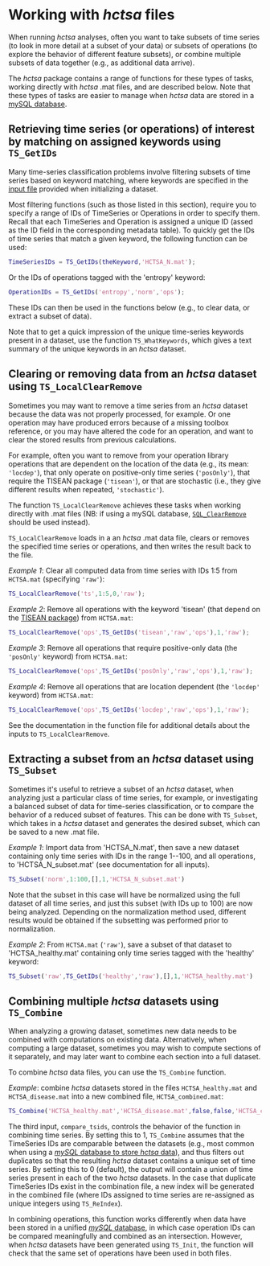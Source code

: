 # Working with *hctsa* files

When running *hctsa* analyses, often you want to take subsets of time series (to look in more detail at a subset of your data) or subsets of operations (to explore the behavior of different feature subsets), or combine multiple subsets of data together (e.g., as additional data arrive).

The *hctsa* package contains a range of functions for these types of tasks, working directly with *hctsa* .mat files, and are described below.
Note that these types of tasks are easier to manage when *hctsa* data are stored in a [mySQL database](overview_mysql_database.md).

## Retrieving time series (or operations) of interest by matching on assigned keywords using `TS_GetIDs`

Many time-series classification problems involve filtering subsets of time series based on keyword matching, where keywords are specified in the [input file](input_files.md) provided when initializing a dataset.

Most filtering functions (such as those listed in this section), require you to specify a range of IDs of TimeSeries or Operations in order to specify them.
Recall that each TimeSeries and Operation is assigned a unique ID (assed as the ID field in the corresponding metadata table).
To quickly get the IDs of time series that match a given keyword, the following function can be used:
```matlab
TimeSeriesIDs = TS_GetIDs(theKeyword,'HCTSA_N.mat');
```
Or the IDs of operations tagged with the 'entropy' keyword:
```matlab
OperationIDs = TS_GetIDs('entropy','norm','ops');
```
These IDs can then be used in the functions below (e.g., to clear data, or extract a subset of data).

Note that to get a quick impression of the unique time-series keywords present in a dataset, use the function `TS_WhatKeywords`, which gives a text summary of the unique keywords in an *hctsa* dataset.

## Clearing or removing data from an *hctsa* dataset using `TS_LocalClearRemove`

Sometimes you may want to remove a time series from an *hctsa* dataset because the data was not properly processed, for example.
Or one operation may have produced errors because of a missing toolbox reference, or you may have altered the code for an operation, and want to clear the stored results from previous calculations.

For example, often you want to remove from your operation library operations that are dependent on the location of the data (e.g., its mean: `'locdep'`), that only operate on positive-only time series (`'posOnly'`), that require the TISEAN package (`'tisean'`), or that are stochastic (i.e., they give different results when repeated, `'stochastic'`).

The function `TS_LocalClearRemove` achieves these tasks when working directly with .mat files (NB: if using a mySQL database, [`SQL_ClearRemove`](clearing_or_removing_data.md) should be used instead).

`TS_LocalClearRemove` loads in a an *hctsa* .mat data file, clears or removes the specified time series or operations, and then writes the result back to the file.

*Example 1*: Clear all computed data from time series with IDs 1:5 from `HCTSA.mat` (specifying `'raw'`):
```matlab
TS_LocalClearRemove('ts',1:5,0,'raw');
```
*Example 2*: Remove all operations with the keyword 'tisean' (that depend on the [TISEAN package](http://www.mpipks-dresden.mpg.de/~tisean/Tisean_3.0.1/index.html)) from `HCTSA.mat`:
```matlab
TS_LocalClearRemove('ops',TS_GetIDs('tisean','raw','ops'),1,'raw');
```
*Example 3*: Remove all operations that require positive-only data (the `'posOnly'` keyword) from `HCTSA.mat`:
```matlab
TS_LocalClearRemove('ops',TS_GetIDs('posOnly','raw','ops'),1,'raw');
```
*Example 4*: Remove all operations that are location dependent (the `'locdep'` keyword) from `HCTSA.mat`:
```matlab
TS_LocalClearRemove('ops',TS_GetIDs('locdep','raw','ops'),1,'raw');
```

See the documentation in the function file for additional details about the inputs to `TS_LocalClearRemove`.

## Extracting a subset from an *hctsa* dataset using `TS_Subset`

Sometimes it's useful to retrieve a subset of an *hctsa* dataset, when analyzing just a particular class of time series, for example, or investigating a balanced subset of data for time-series classification, or to compare the behavior of a reduced subset of features.
This can be done with `TS_Subset`, which takes in a *hctsa* dataset and generates the desired subset, which can be saved to a new .mat file.

*Example 1*: Import data from 'HCTSA_N.mat', then save a new dataset containing only time series with IDs in the range 1--100, and all operations, to 'HCTSA_N_subset.mat' (see documentation for all inputs).
```matlab
TS_Subset('norm',1:100,[],1,'HCTSA_N_subset.mat')
```
Note that the subset in this case will have be normalized using the full dataset of all time series, and just this subset (with IDs up to 100) are now being analyzed.
Depending on the normalization method used, different results would be obtained if the subsetting was performed prior to normalization.

*Example 2*: From `HCTSA.mat` (`'raw'`), save a subset of that dataset to 'HCTSA_healthy.mat' containing only time series tagged with the 'healthy' keyword:
```matlab
TS_Subset('raw',TS_GetIDs('healthy','raw'),[],1,'HCTSA_healthy.mat')
```
## Combining multiple *hctsa* datasets using `TS_Combine`

When analyzing a growing dataset, sometimes new data needs to be combined with computations on existing data.
Alternatively, when computing a large dataset, sometimes you may wish to compute sections of it separately, and may later want to combine each section into a full dataset.

To combine *hctsa* data files, you can use the `TS_Combine` function.

*Example*: combine *hctsa* datasets stored in the files `HCTSA_healthy.mat` and `HCTSA_disease.mat` into a new combined file, `HCTSA_combined.mat`:
```matlab
TS_Combine('HCTSA_healthy.mat','HCTSA_disease.mat',false,false,'HCTSA_combined.mat')
```
The third input, `compare_tsids`, controls the behavior of the function in combining time series.
By setting this to 1, `TS_Combine` assumes that the TimeSeries IDs are comparable between the datasets (e.g., most common when using a [*mySQL* database to store *hctsa* data](overview_mysql_database.md)), and thus filters out duplicates so that the resulting *hctsa* dataset contains a unique set of time series.
By setting this to 0 (default), the output will contain a union of time series present in each of the two *hctsa* datasets.
In the case that duplicate TimeSeries IDs exist in the combination file, a new index will be generated in the combined file (where IDs assigned to time series are re-assigned as unique integers using `TS_ReIndex`).

In combining operations, this function works differently when data have been stored in a unified [*mySQL* database](overview_mysql_database.md), in which case operation IDs can be compared meaningfully and combined as an intersection.
However, when *hctsa* datasets have been generated using `TS_Init`, the function will check that the same set of operations have been used in both files.
